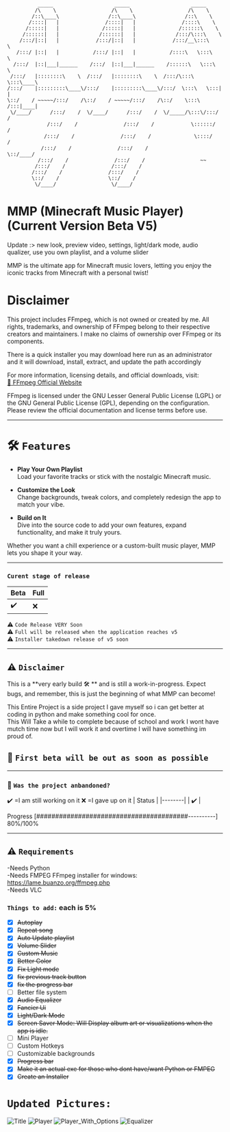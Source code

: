               _____                    _____                    _____          
             /\    \                  /\    \                  /\    \         
            /::\____\                /::\____\                /::\    \        
           /::::|   |               /::::|   |               /::::\    \       
          /:::::|   |              /:::::|   |              /::::::\    \      
         /::::::|   |             /::::::|   |             /:::/\:::\    \     
        /:::/|::|   |            /:::/|::|   |            /:::/__\:::\    \    
       /:::/ |::|   |           /:::/ |::|   |           /::::\   \:::\    \   
      /:::/  |::|___|______    /:::/  |::|___|______    /::::::\   \:::\    \  
     /:::/   |::::::::\    \  /:::/   |::::::::\    \  /:::/\:::\   \:::\____\ 
    /:::/    |:::::::::\____\/:::/    |:::::::::\____\/:::/  \:::\   \:::|    |
    \::/    / ~~~~~/:::/    /\::/    / ~~~~~/:::/    /\::/    \:::\  /:::|____|
     \/____/      /:::/    /  \/____/      /:::/    /  \/_____/\:::\/:::/    / 
                 /:::/    /               /:::/    /            \::::::/    /  
                /:::/    /               /:::/    /              \::::/    /   
               /:::/    /               /:::/    /                \::/____/    
              /:::/    /               /:::/    /                  ~~          
             /:::/    /               /:::/    /                               
            /:::/    /               /:::/    /                                
            \::/    /                \::/    /                                 
             \/____/                  \/____/ 
                                 
# MMP (Minecraft Music Player) (Current Version Beta V5)  

Update :> new look, preview video, settings, light/dark mode, audio qualizer, use you own playlist, and a volume slider

MMP is the ultimate app for Minecraft music lovers, letting you enjoy the iconic tracks from Minecraft with a personal twist!  

# Disclaimer  
This project includes FFmpeg, which is not owned or created by me. All rights, trademarks, and ownership of FFmpeg belong to their respective creators and maintainers. I make no claims of ownership over FFmpeg or its components.  

There is a quick installer you may download here run as an administrator and it will download, install, extract, and update the path accordingly

For more information, licensing details, and official downloads, visit:  
[🔗 FFmpeg Official Website](https://www.ffmpeg.org)

FFmpeg is licensed under the GNU Lesser General Public License (LGPL) or the GNU General Public License (GPL), depending on the configuration. Please review the official documentation and license terms before use.

---
# 🛠️ `Features`  
- **Play Your Own Playlist**  
  Load your favorite tracks or stick with the nostalgic Minecraft music.  

- **Customize the Look**  
  Change backgrounds, tweak colors, and completely redesign the app to match your vibe.  

- **Build on It**  
  Dive into the source code to add your own features, expand functionality, and make it truly yours.  

Whether you want a chill experience or a custom-built music player, MMP lets you shape it your way.  

---
### `Curent stage of release`
|Beta|Full |
|----|-----|
|✔️ | ❌ |  

⚠ `Code Release VERY Soon`  
⚠ `Full will be released when the application reaches v5`  
⚠ `Installer takedown release of v5 soon`

---

## ⚠ `Disclaimer`  
This is a **very early build :hammer_and_wrench: ** and is still a work-in-progress. Expect bugs, and remember, this is just the beginning of what MMP can become!    

This Entire Project is a side project I gave myself so i can get better at coding in python and make something cool for once.  
This Will Take a while to complete because of school and work I wont have mutch time now but I will work it and overtime I will have something im proud of.  
## 💬 `First beta will be out as soon as possible`

---
### 💬 `Was the project anbandoned?` 
✔️ =I am still working on it ❌ =I gave up on it
| Status |
|--------|
|   ✔️  |


Progress [########################################----------] 80%/100%


---

## ⚠ `Requirements`
 -Needs Python  
 -Needs FMPEG FFmpeg installer for windows: https://lame.buanzo.org/ffmpeg.php   
 -Needs VLC  

### `Things to add:` each is 5%
- [x] ~~Autoplay~~  
- [x] ~~Repeat song~~
- [x] ~~Auto Update playlist~~
- [x] ~~Volume Slider~~
- [x] ~~Custom Music~~
- [x] ~~Better Color~~
- [x] ~~Fix Light mode~~
- [x] ~~fix previous track button~~
- [x] ~~fix the progress bar~~
- [ ] Better file system
- [x] ~~Audio Equalizer~~
- [x] ~~Fancier Ui~~
- [x] ~~Light/Dark Mode~~
- [x] ~~Screen Saver Mode: Will Display album art or visualizations when the app is idle.~~
- [ ] Mini Player
- [ ] Custom Hotkeys
- [ ] Customizable backgrounds
- [x] ~~Progress bar~~
- [x] ~~Make it an actual exe for those who dont have/want Python or FMPEG~~
- [x] ~~Create an Installer~~

# `Updated Pictures:`   

![Title](https://github.com/user-attachments/assets/892a1521-9f50-4713-a8cd-599b9ee959e1)
![Player](https://github.com/user-attachments/assets/3807aaf9-f963-471e-8ae5-8ba7f724c981)
![Player_With_Options](https://github.com/user-attachments/assets/4d67226a-e68c-4917-8166-c1891b28034c)
![Equalizer](https://github.com/user-attachments/assets/a4d9f661-44ec-4080-ae6e-7f654feadc23)
